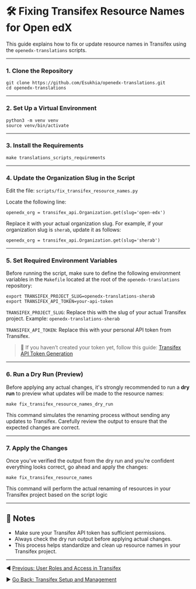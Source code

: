 # 🛠️ Fixing Transifex Resource Names for Open edX

This guide explains how to fix or update resource names in Transifex using the `openedx-translations` scripts.

---

### 1. Clone the Repository

```
git clone https://github.com/Esukhia/openedx-translations.git
cd openedx-translations
```

---

### 2. Set Up a Virtual Environment

```
python3 -m venv venv
source venv/bin/activate
```

---

### 3. Install the Requirements

```
make translations_scripts_requirements
```

---

### 4. Update the Organization Slug in the Script

Edit the file: `scripts/fix_transifex_resource_names.py`

Locate the following line:

```
openedx_org = transifex_api.Organization.get(slug='open-edx')
```

Replace it with your actual organization slug. For example, if your organization slug is `sherab`, update it as follows:

```
openedx_org = transifex_api.Organization.get(slug='sherab')
```

---

### 5. Set Required Environment Variables

Before running the script, make sure to define the following environment variables in the `Makefile` located at the root of the `openedx-translations` repository:

```
export TRANSIFEX_PROJECT_SLUG=openedx-translations-sherab
export TRANSIFEX_API_TOKEN=your-api-token
```

`TRANSIFEX_PROJECT_SLUG`: Replace this with the slug of your actual Transifex project.
Example: `openedx-translations-sherab`

`TRANSIFEX_API_TOKEN`: Replace this with your personal API token from Transifex.

> 🔐 If you haven’t created your token yet, follow this guide:
> [Transifex API Token Generation](./transifex-token-generation.md)

---

### 6. Run a Dry Run (Preview)

Before applying any actual changes, it's strongly recommended to run a **dry run** to preview what updates will be made to the resource names:

```
make fix_transifex_resource_names_dry_run
```

This command simulates the renaming process without sending any updates to Transifex.
Carefully review the output to ensure that the expected changes are correct.

---

### 7. Apply the Changes

Once you've verified the output from the dry run and you're confident everything looks correct, go ahead and apply the changes:

```
make fix_transifex_resource_names
```

This command will perform the actual renaming of resources in your Transifex project based on the script logic

---

## 📌 Notes

- Make sure your Transifex API token has sufficient permissions.
- Always check the dry run output before applying actual changes.
- This process helps standardize and clean up resource names in your Transifex project.

---

◀️ [Previous: User Roles and Access in Transifex](./user-roles-access-for-transifex.md)

▶️ [Go Back: Transifex Setup and Management](../../transifex-setup-and-management.md)
